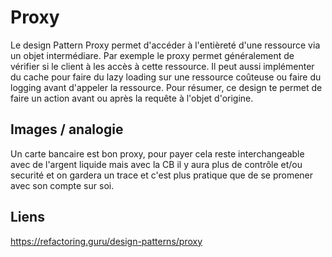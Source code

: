 # Proxy
Le design Pattern Proxy permet d'acc&eacute;der à l'enti&egrave;ret&eacute; d'une ressource via un objet interm&eacute;diare.
Par exemple le proxy permet g&eacute;n&eacute;ralement de v&eacute;rifier si le client &agrave; les acc&egrave;s &agrave; cette ressource.
Il peut aussi impl&eacute;menter du cache pour faire du lazy loading sur une ressource co&ucirc;teuse ou faire du logging avant d'appeler la ressource.
Pour r&eacute;sumer, ce design te permet de faire un action avant ou apr&egrave;s la requ&ecirc;te &agrave; l'objet d'origine.

## Images / analogie

Un carte bancaire est bon proxy, pour payer cela reste interchangeable avec de l'argent liquide mais 
avec la CB il y aura plus de contr&ocirc;le et/ou securit&eacute; et on gardera un trace et c'est plus pratique que de se promener avec son compte sur soi.

## Liens

https://refactoring.guru/design-patterns/proxy
